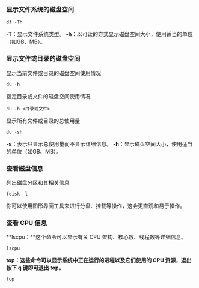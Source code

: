 ### 显示文件系统的磁盘空间
```
df -Th
```
**-T**：显示文件系统类型。
**-h**：以可读的方式显示磁盘空间大小，使用适当的单位（如GB、MB）。
### 显示文件或目录的磁盘空间
显示当前文件或目录的磁盘空间使用情况
```
du -h
```
指定目录或文件的磁盘空间使用情况
```
du -h <目录或文件>
```
显示所有文件或目录的总使用量
```
du -sh
```
**-s**：表示只显示总使用量而不显示详细信息。
**-h**：显示磁盘空间大小，使用适当的单位（如GB、MB）。
### 查看磁盘信息
列出磁盘分区和其相关信息
```
fdisk -l
```
你可以使用图形界面工具来进行分盘、挂载等操作，这会更直观和易于操作。
### 查看 CPU 信息
**lscpu：**这个命令可以显示有关 CPU 架构、核心数、线程数等详细信息。
```
lscpu
```
**top：**这些命令可以显示系统中正在运行的进程以及它们使用的 CPU 资源，退出按下 **q** 键即可退出 top**。**
```
top
```

